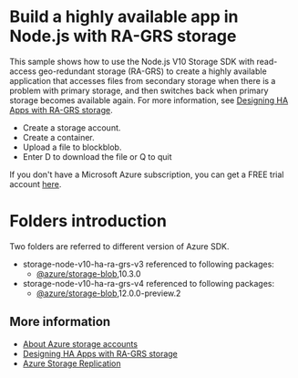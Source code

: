# Build a highly available app in Node.js with RA-GRS storage

This sample shows how to use the Node.js V10 Storage SDK with read-access geo-redundant storage (RA-GRS) to create a highly available application that accesses files from secondary storage when there is a problem with primary storage, and then switches back when primary storage becomes available again. For more information, see [Designing HA Apps with RA-GRS storage](https://docs.microsoft.com/azure/storage/common/storage-designing-ha-apps-with-ragrs).

* Create a storage account.
* Create a container.
* Upload a file to blockblob.
* Enter D to download the file or Q to quit

If you don't have a Microsoft Azure subscription, you can get a FREE trial account <a href="http://go.microsoft.com/fwlink/?LinkId=330212">here</a>.

# Folders introduction

Two folders are referred to different version of Azure SDK.
* storage-node-v10-ha-ra-grs-v3 referenced to following packages:
  * [@azure/storage-blob](https://www.npmjs.com/package/@azure/storage-blob/v/10.3.0),10.3.0
* storage-node-v10-ha-ra-grs-v4 referenced to following packages:
  * [@azure/storage-blob](https://www.npmjs.com/package/@azure/storage-blob/v/12.0.0-preview.2),12.0.0-preview.2

## More information

- [About Azure storage accounts](https://docs.microsoft.com/azure/storage/storage-create-storage-account)
- [Designing HA Apps with RA-GRS storage](https://docs.microsoft.com/azure/storage/common/storage-designing-ha-apps-with-ragrs)
- [Azure Storage Replication](https://docs.microsoft.com/azure/storage/storage-redundancy)
